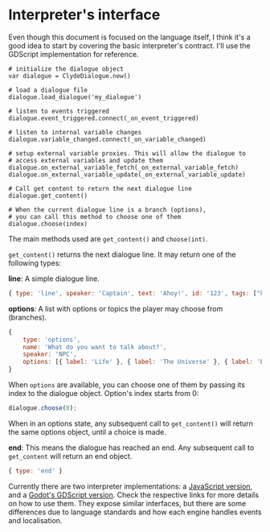 # Interpreter's interface

Even though this document is focused on the language itself, I think it's a good idea to start by covering the basic interpreter's contract. I'll use the GDScript implementation for reference.

```gdscript
# initialize the dialogue object
var dialogue = ClydeDialogue.new()

# load a dialogue file
dialogue.load_dialogue('my_dialogue')

# listen to events triggered
dialogue.event_triggered.connect(_on_event_triggered)

# listen to internal variable changes
dialogue.variable_changed.connect(_on_variable_changed)

# setup external variable proxies. This will allow the dialogue to
# access external variables and update them
dialogue.on_external_variable_fetch(_on_external_variable_fetch)
dialogue.on_external_variable_update(_on_external_variable_update)

# Call get content to return the next dialogue line
dialogue.get_content()

# When the current dialogue line is a branch (options),
# you can call this method to choose one of them
dialogue.choose(index)
```

The main methods used are `get_content()` and `choose(int)`.

`get_content()` returns the next dialogue line. It may return one of the following types:

**line**: A simple dialogue line.
```javascript
{ type: 'line', speaker: 'Captain', text: 'Ahoy!', id: '123', tags: ["happy"] }
```

**options**: A list with options or topics the player may choose from (branches).
```javascript
{
    type: 'options',
    name: 'What do you want to talk about?',
    speaker: 'NPC',
    options: [{ label: 'Life' }, { label: 'The Universe' }, { label: 'Everything else' }]
}
```

When `options` are available, you can choose one of them by passing its index to the dialogue object. Option's index starts from 0:

```javascript
dialogue.choose(0);
```

When in an options state, any subsequent call to `get_content()` will return the same options object, until a choice is made.

**end**: This means the dialogue has reached an end. Any subsequent call to `get_content` will return an end object.
```javascript
{ type: 'end' }
```

Currently there are two interpreter implementations: a [JavaScript version](https://github.com/viniciusgerevini/clyde-js), and a [Godot's GDScript version](https://github.com/viniciusgerevini/godot-clyde-dialogue). Check the respective links for more details on how to use them. They expose similar interfaces, but there are some differences due to language standards and how each engine handles events and localisation.

